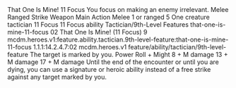 <ability>
  <name>That One Is Mine!</name>
  <cost>11 Focus</cost>
  <flavor>You focus on making an enemy irrelevant.</flavor>
  <keywords>
    <keyword>Melee</keyword>
    <keyword>Ranged</keyword>
    <keyword>Strike</keyword>
    <keyword>Weapon</keyword>
  </keywords>
  <type>Main Action</type>
  <distance>Melee 1 or ranged 5</distance>
  <target>One creature</target>
  <metadata>
    <class>tactician</class>
    <cost>11 Focus</cost>
    <cost_amount>11</cost_amount>
    <cost_resource>Focus</cost_resource>
    <feature_type>ability</feature_type>
    <file_dpath>Tactician/9th-Level Features</file_dpath>
    <item_id>that-one-is-mine-11-focus</item_id>
    <item_index>02</item_index>
    <item_name>That One Is Mine! (11 Focus)</item_name>
    <level>9</level>
    <scc>mcdm.heroes.v1:feature.ability.tactician.9th-level-feature:that-one-is-mine-11-focus</scc>
    <scdc>1.1.1:14.2.4.7:02</scdc>
    <source>mcdm.heroes.v1</source>
    <type>feature/ability/tactician/9th-level-feature</type>
  </metadata>
  <effects>
    <effect type="mundane">The target is marked by you.</effect>
    <effect type="roll">
      <roll>Power Roll + Might</roll>
      <t1>8 + M damage</t1>
      <t2>13 + M damage</t2>
      <t3>17 + M damage</t3>
    </effect>
    <effect type="mundane">Until the end of the encounter or until you are dying, you can use a signature or heroic ability instead of a free strike against any target marked by you.</effect>
  </effects>
</ability>
